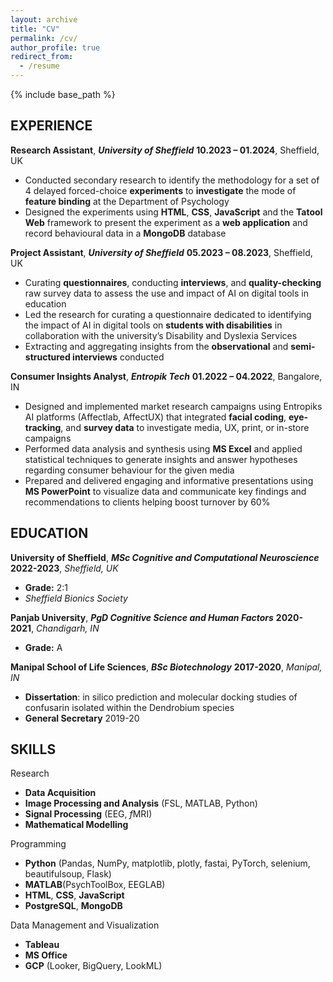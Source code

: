 ```yaml
---
layout: archive
title: "CV"
permalink: /cv/
author_profile: true
redirect_from:
  - /resume
---
```


{% include base_path %}

## EXPERIENCE

**Research Assistant**, **_University of Sheffield_**
**10.2023 – 01.2024**, Sheffield, UK

- Conducted secondary research to identify the methodology for a set of 4 delayed forced-choice **experiments** to **investigate** the mode of **feature binding** at the Department of Psychology
- Designed the experiments using **HTML**, **CSS**, **JavaScript** and the **Tatool Web** framework to present the experiment as a **web application** and record behavioural data in a **MongoDB** database

**Project Assistant**, **_University of Sheffield_**
**05.2023 – 08.2023**, Sheffield, UK

- Curating **questionnaires**, conducting **interviews**, and **quality-checking** raw survey data to assess the use and impact of AI on digital tools in education
- Led the research for curating a questionnaire dedicated to identifying the impact of AI in digital tools on **students with disabilities** in collaboration with the university’s Disability and Dyslexia Services
- Extracting and aggregating insights from the **observational** and **semi-structured interviews** conducted

**Consumer Insights Analyst**, **_Entropik Tech_**
**01.2022 – 04.2022**, Bangalore, IN

- Designed and implemented market research campaigns using Entropiks AI platforms (Affectlab, AffectUX) that integrated **facial coding**, **eye-tracking**, and **survey data** to investigate media, UX, print, or in-store campaigns
- Performed data analysis and synthesis using **MS Excel** and applied statistical techniques to generate insights and answer hypotheses regarding consumer behaviour for the given media
- Prepared and delivered engaging and informative presentations using **MS PowerPoint** to visualize data and communicate key findings and recommendations to clients helping boost turnover by 60%

## EDUCATION

**University of Sheffield**, **_MSc Cognitive and Computational Neuroscience_**
**2022-2023**, _Sheffield, UK_

- **Grade:** 2:1
- _Sheffield Bionics Society_

**Panjab University**, **_PgD Cognitive Science and Human Factors_**
**2020-2021**, _Chandigarh, IN_

- **Grade:** A

**Manipal School of Life Sciences**, **_BSc Biotechnology_**
**2017-2020**, _Manipal, IN_

- **Dissertation**: in silico prediction and molecular docking studies of confusarin isolated within the Dendrobium species
- **General Secretary** 2019-20

## SKILLS

Research

- **Data Acquisition**
- **Image Processing and Analysis** (FSL, MATLAB, Python)
- **Signal Processing** (EEG, *f*MRI)
- **Mathematical Modelling**

Programming

- **Python** (Pandas, NumPy, matplotlib, plotly, fastai, PyTorch, selenium, beautifulsoup, Flask)
- **MATLAB**(PsychToolBox, EEGLAB)
- **HTML**, **CSS**, **JavaScript**
- **PostgreSQL**, **MongoDB**

Data Management and Visualization

- **Tableau**
- **MS Office**
- **GCP** (Looker, BigQuery, LookML)
